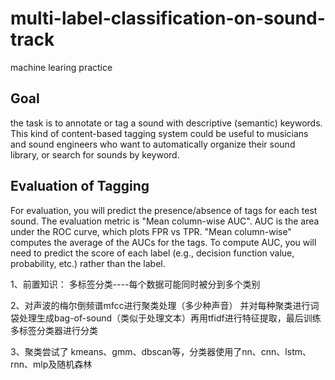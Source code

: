 # multi-label-classification-on-sound-track
machine learing practice

## Goal
the task is to annotate or tag a sound with descriptive (semantic) keywords.  This kind of content-based tagging system could be useful to musicians and sound engineers who want to automatically organize their sound library, or search for sounds by keyword.

## Evaluation of Tagging
For evaluation, you will predict the presence/absence of tags for each test sound. The evaluation metric is "Mean column-wise AUC".  AUC is the area under the ROC curve, which plots FPR vs TPR.  "Mean column-wise" computes the average of the AUCs for the tags.  To compute AUC, you will need to predict the score of each label (e.g., decision function value, probability, etc.) rather than the label.


1、前置知识： 多标签分类----每个数据可能同时被分到多个类别

2、对声波的梅尔倒频谱mfcc进行聚类处理（多少种声音） 并对每种聚类进行词袋处理生成bag-of-sound（类似于处理文本）再用tfidf进行特征提取，最后训练多标签分类器进行分类

3、聚类尝试了 kmeans、gmm、dbscan等，分类器使用了nn、cnn、lstm、rnn、mlp及随机森林


